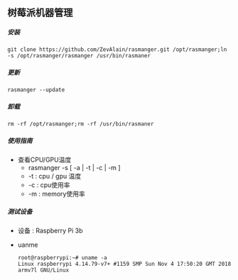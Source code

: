 ## 树莓派机器管理

##### 安装

```
git clone https://github.com/ZevAlain/rasmanger.git /opt/rasmanger;ln -s /opt/rasmanger/rasmanger /usr/bin/rasmaner
```

##### 更新

```
rasmanger --update
```

##### 卸载

```
rm -rf /opt/rasmanger;rm -rf /usr/bin/rasmaner
```

##### 使用指南

- 查看CPU/GPU温度  
  - rasmanger -s [ -a | -t | -c | -m ]
  - -t : cpu / gpu 温度
  - -c : cpu使用率
  - -m : memory使用率

##### 测试设备

- 设备 : Raspberry Pi 3b

- uanme

  ```
  root@raspberrypi:~# uname -a
  Linux raspberrypi 4.14.79-v7+ #1159 SMP Sun Nov 4 17:50:20 GMT 2018 armv7l GNU/Linux
  ```





